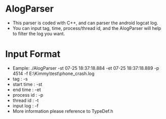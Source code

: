 # AlogParser
* This parser is coded with C++, and can parser the android logcat log.
* You can input tag, time, process/thread id, and the AlogParser will help to filter the log you want.

# Input Format
* Eample: ./AlogParser -st 07-25 18:37:18.884 -et 07-25 18:37:18.889 -p 4514 -f E:\Kimmy\test\phone_crash.log
* tag : -s
* start time : -st
* end time : -et
* process id : -p
* thread id : -t
* input log : -f
* More information please reference to TypeDef.h

